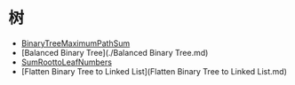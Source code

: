 # **树**

* [BinaryTreeMaximumPathSum](./BinaryTreeMaximumPathSum.md)
* [Balanced Binary Tree](./Balanced Binary Tree.md)
* [SumRoottoLeafNumbers](SumRoottoLeafNumbers.md)
* [Flatten Binary Tree to Linked List](Flatten Binary Tree to Linked List.md)